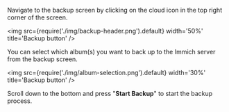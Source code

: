 Navigate to the backup screen by clicking on the cloud icon in the top right corner of the screen.

<img src={require('./img/backup-header.png').default} width='50%' title='Backup button' />

You can select which album(s) you want to back up to the Immich server from the backup screen.

<img src={require('./img/album-selection.png').default} width='30%' title='Backup button' />

Scroll down to the bottom and press "**Start Backup**" to start the backup process.
